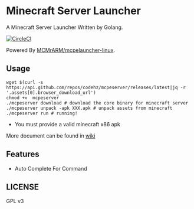 Minecraft Server Launcher
=========================

A Minecraft Server Launcher Written by Golang.

[![CircleCI](https://circleci.com/gh/codehz/mcpeserver/tree/master.svg?style=svg)](https://circleci.com/gh/codehz/mcpeserver/tree/master)

Powered By [MCMrARM/mcpelauncher-linux](https://github.com/MCMrARM/mcpelauncher-linux).

## Usage

```shell
wget $(curl -s https://api.github.com/repos/codehz/mcpeserver/releases/latest|jq -r '.assets[0].browser_download_url')
chmod +x  mcpeserver
./mcpeserver download # download the core binary for minecraft server
./mcpeserver unpack -apk XXX.apk # unpack assets from minecraft
./mcpeserver run # running!
```

* You must provide a valid minecraft x86 apk

More document can be found in [wiki](https://github.com/codehz/mcpeserver/wiki)

## Features

* Auto Complete For Command

## LICENSE

GPL v3